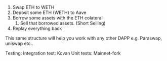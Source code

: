 1. Swap ETH to WETH 
2. Deposit some ETH (WETH) to Aave
3. Borrow some assets with the ETH colateral
    1. Sell that borrowed assets. (Short Selling)
4. Replay everything back

This same structure will help you work with any other DAPP e.g. Paraswap, uniswap etc..


Testing: 
Integration test: Kovan
Unit tests: Mainnet-fork